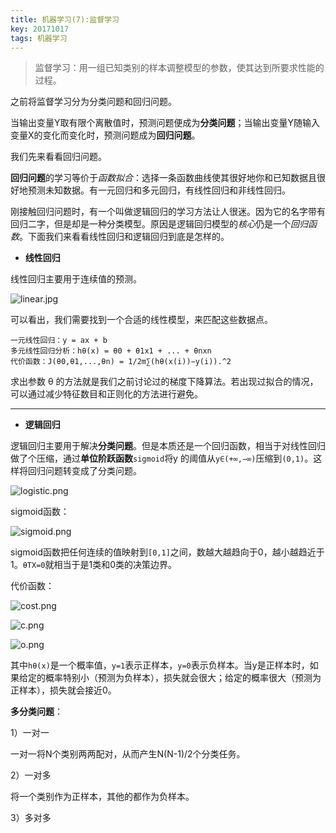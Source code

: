 ```yaml
---
title: 机器学习(7):监督学习
key: 20171017
tags: 机器学习
---
```


> 监督学习：用一组已知类别的样本调整模型的参数，使其达到所要求性能的过程。

之前将监督学习分为分类问题和回归问题。

当输出变量Y取有限个离散值时，预测问题便成为**分类问题**；当输出变量Y随输入变量X的变化而变化时，预测问题成为**回归问题**。

我们先来看看回归问题。

**回归问题**的学习等价于*函数拟合*：选择一条函数曲线使其很好地你和已知数据且很好地预测未知数据。有一元回归和多元回归，有线性回归和非线性回归。

刚接触回归问题时，有一个叫做逻辑回归的学习方法让人很迷。因为它的名字带有回归二字，但是却是一种分类模型。原因是逻辑回归模型的*核心*仍是一个*回归函数*。下面我们来看看线性回归和逻辑回归到底是怎样的。


<!--more-->


- **线性回归**

线性回归主要用于连续值的预测。

![linear.jpg](https://i.loli.net/2018/08/20/5b7a679b41281.jpg)

可以看出，我们需要找到一个合适的线性模型，来匹配这些数据点。
 
	一元线性回归：y = ax + b
	多元线性回归分析：hθ(x) = θ0 + θ1x1 + ... + θnxn
	代价函数：J(θ0,θ1,...,θn) = 1/2m∑(hθ(x(i))−y(i)).^2

求出参数 θ 的方法就是我们之前讨论过的梯度下降算法。若出现过拟合的情况，可以通过减少特征数目和正则化的方法进行避免。

----------

- **逻辑回归**

逻辑回归主要用于解决**分类问题**。但是本质还是一个回归函数，相当于对线性回归做了个压缩，通过**单位阶跃函数**`sigmoid`将y 的阈值从`y∈(+∞,−∞)`压缩到`(0,1)`。这样将回归问题转变成了分类问题。

![logistic.png](https://i.loli.net/2018/08/20/5b7a679b52c5d.png)

sigmoid函数：

![sigmoid.png](https://i.loli.net/2018/08/20/5b7a679b56dfe.png)

sigmoid函数把任何连续的值映射到`[0,1]`之间，数越大越趋向于0，越小越趋近于1。`θTX=0`就相当于是1类和0类的决策边界。

代价函数：

![cost.png](https://i.loli.net/2018/08/20/5b7a679b53d91.png)

![c.png](https://i.loli.net/2018/08/20/5b7a679b3d283.png)

![o.png](https://i.loli.net/2018/08/20/5b7a679b542bb.png)

其中`hθ(x)`是一个概率值，`y=1`表示正样本，`y=0`表示负样本。当y是正样本时，如果给定的概率特别小（预测为负样本），损失就会很大；给定的概率很大（预测为正样本），损失就会接近0。

**多分类问题**：

1）一对一

一对一将N个类别两两配对，从而产生N(N-1)/2个分类任务。

2）一对多

将一个类别作为正样本，其他的都作为负样本。

3）多对多
